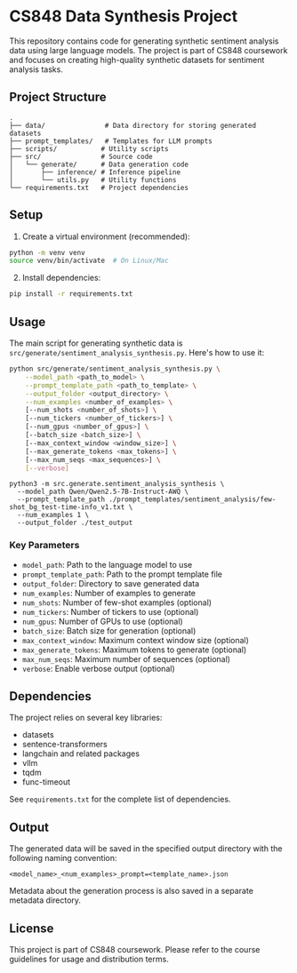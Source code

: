# CS848 Data Synthesis Project

This repository contains code for generating synthetic sentiment analysis data using large language models. The project is part of CS848 coursework and focuses on creating high-quality synthetic datasets for sentiment analysis tasks.

## Project Structure

```
.
├── data/               # Data directory for storing generated datasets
├── prompt_templates/   # Templates for LLM prompts
├── scripts/           # Utility scripts
├── src/               # Source code
│   └── generate/      # Data generation code
│       ├── inference/ # Inference pipeline
│       └── utils.py   # Utility functions
└── requirements.txt   # Project dependencies
```

## Setup

1. Create a virtual environment (recommended):
```bash
python -m venv venv
source venv/bin/activate  # On Linux/Mac
```

2. Install dependencies:
```bash
pip install -r requirements.txt
```

## Usage

The main script for generating synthetic data is `src/generate/sentiment_analysis_synthesis.py`. Here's how to use it:

```bash
python src/generate/sentiment_analysis_synthesis.py \
    --model_path <path_to_model> \
    --prompt_template_path <path_to_template> \
    --output_folder <output_directory> \
    --num_examples <number_of_examples> \
    [--num_shots <number_of_shots>] \
    [--num_tickers <number_of_tickers>] \
    [--num_gpus <number_of_gpus>] \
    [--batch_size <batch_size>] \
    [--max_context_window <window_size>] \
    [--max_generate_tokens <max_tokens>] \
    [--max_num_seqs <max_sequences>] \
    [--verbose]
```

```
python3 -m src.generate.sentiment_analysis_synthesis \
  --model_path Qwen/Qwen2.5-7B-Instruct-AWQ \
  --prompt_template_path ./prompt_templates/sentiment_analysis/few-shot_bg_test-time-info_v1.txt \
  --num_examples 1 \
  --output_folder ./test_output
```
### Key Parameters

- `model_path`: Path to the language model to use
- `prompt_template_path`: Path to the prompt template file
- `output_folder`: Directory to save generated data
- `num_examples`: Number of examples to generate
- `num_shots`: Number of few-shot examples (optional)
- `num_tickers`: Number of tickers to use (optional)
- `num_gpus`: Number of GPUs to use (optional)
- `batch_size`: Batch size for generation (optional)
- `max_context_window`: Maximum context window size (optional)
- `max_generate_tokens`: Maximum tokens to generate (optional)
- `max_num_seqs`: Maximum number of sequences (optional)
- `verbose`: Enable verbose output (optional)

## Dependencies

The project relies on several key libraries:
- datasets
- sentence-transformers
- langchain and related packages
- vllm
- tqdm
- func-timeout

See `requirements.txt` for the complete list of dependencies.

## Output

The generated data will be saved in the specified output directory with the following naming convention:
```
<model_name>_<num_examples>_prompt=<template_name>.json
```

Metadata about the generation process is also saved in a separate metadata directory.

## License

This project is part of CS848 coursework. Please refer to the course guidelines for usage and distribution terms.
